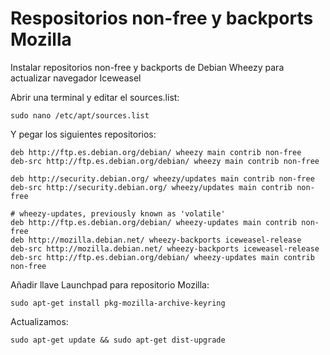 Respositorios non-free y backports Mozilla
==========================================

Instalar repositorios non-free y backports de Debian Wheezy para actualizar navegador Iceweasel

Abrir una terminal y editar el sources.list:

```
sudo nano /etc/apt/sources.list

```
Y pegar los siguientes repositorios:

```
deb http://ftp.es.debian.org/debian/ wheezy main contrib non-free
deb-src http://ftp.es.debian.org/debian/ wheezy main contrib non-free

deb http://security.debian.org/ wheezy/updates main contrib non-free
deb-src http://security.debian.org/ wheezy/updates main contrib non-free

# wheezy-updates, previously known as 'volatile'
deb http://ftp.es.debian.org/debian/ wheezy-updates main contrib non-free
deb http://mozilla.debian.net/ wheezy-backports iceweasel-release
deb-src http://mozilla.debian.net/ wheezy-backports iceweasel-release
deb-src http://ftp.es.debian.org/debian/ wheezy-updates main contrib non-free

```

Añadir llave Launchpad para repositorio Mozilla:

```
sudo apt-get install pkg-mozilla-archive-keyring

```

Actualizamos:

```
sudo apt-get update && sudo apt-get dist-upgrade

```
